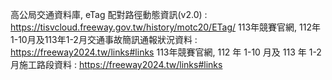 高公局交通資料庫, eTag 配對路徑動態資訊(v2.0) : https://tisvcloud.freeway.gov.tw/history/motc20/ETag/
113年競賽官網, 112年1-10月及113年1-2月交通事故簡訊通報狀況資料 : https://freeway2024.tw/links#links
113年競賽官網, 112 年 1-10 月及 113 年 1-2 月施工路段資料 : https://freeway2024.tw/links#links